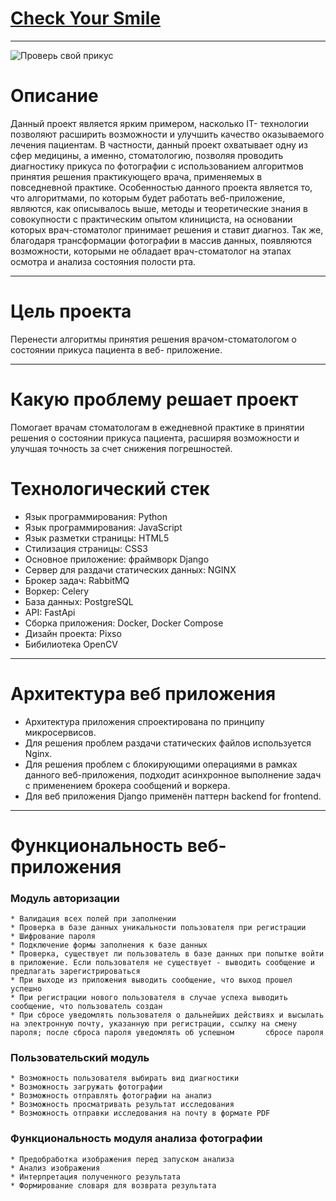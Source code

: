 # [Check Your Smile](http://91.186.198.225 "проверь свой прикус")
____
![Проверь свой прикус](https://b-stom.ru/upload/articles/111.jpg)

# Описание
Данный проект является ярким примером, насколько IT- технологии позволяют расширить возможности и улучшить качество оказываемого лечения пациентам. В частности, данный проект охватывает одну из сфер медицины, а именно, стоматологию, позволяя проводить диагностику прикуса по фотографии с использованием алгоритмов принятия решения практикующего врача,  применяемых в  повседневной практике. Особенностью данного проекта является то, что алгоритмами, по которым будет работать веб-приложение, являются, как описывалось выше, методы и теоретические знания в совокупности с практическим  опытом клинициста, на основании которых врач-стоматолог принимает решения и ставит диагноз. Так же, благодаря трансформации фотографии в массив данных, появляются возможности, которыми не обладает врач-стоматолог на  этапах осмотра и анализа состояния полости рта. 
___
# Цель проекта
Перенести алгоритмы принятия решения врачом-стоматологом о состоянии прикуса пациента в веб- приложение.
___
# Какую проблему решает проект 
Помогает врачам стоматологам в ежедневной практике в принятии решения о состоянии прикуса пациента, расширяя возможности и улучшая точность за счет снижения погрешностей.
# Технологический стек
* Язык программирования: Python
* Язык программирования: JavaScript
* Язык разметки страницы: HTML5
* Стилизация страницы: CSS3
* Основное приложение: фраймворк Django
* Сервер для раздачи статических данных: NGINX
* Брокер задач: RabbitMQ
* Воркер: Celery
* База данных: PostgreSQL
* API: FastApi
* Сборка приложения: Docker, Docker Compose
* Дизайн проекта: Pixso
* Бибилиотека OpenCV
___
# Архитектура веб приложения
* Архитектура приложения  спроектирована по принципу микросервисов.
* Для решения проблем раздачи статических файлов используется Nginx.
* Для решения проблем с блокирующими операциями в рамках данного веб-приложения, подходит асинхронное выполнение задач с применением брокера сообщений и воркера.
* Для веб приложения Django  применён паттерн backend for frontend.
___
# Функциональность веб-приложения
### Модуль авторизации
    * Валидация всех полей при заполнении
    * Проверка в базе данных уникальности пользователя при регистрации
    * Шифрование пароля
    * Подключение формы заполнения к базе данных
    * Проверка, существует ли пользователь в базе данных при попытке войти в приложение. Если пользователя не существует - выводить сообщение и предлагать зарегистрироваться
    * При выходе из приложения выводить сообщение, что выход прошел успешно
    * При регистрации нового пользователя в случае успеха выводить сообщение, что пользователь создан
    * При сбросе уведомлять пользователя о дальнейших действиях и высылать на электронную почту, указанную при регистрации, ссылку на смену пароля; после сброса пароля уведомлять об успешном       сбросе пароля
### Пользовательский модуль
    * Возможность пользователя выбирать вид диагностики
    * Возможность загружать фотографии 
    * Возможность отправлять фотографии на анализ 
    * Возможность просматривать результат исследования
    * Возможность отправки исследования на почту в формате PDF
### Функциональность модуля анализа фотографии
    * Предобработка изображения перед запуском анализа
    * Анализ изображения 
    * Интерпретация полученного результата
    * Формирование словаря для возврата результата

 

